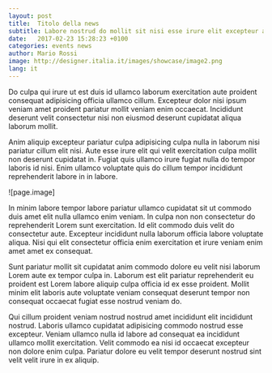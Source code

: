 ```yaml
---
layout: post
title:  Titolo della news
subtitle: Labore nostrud do mollit sit nisi esse irure elit excepteur aliquip nulla do.
date:   2017-02-23 15:28:23 +0100
categories: events news
author: Mario Rossi
image: http://designer.italia.it/images/showcase/image2.png
lang: it
---
```


Do culpa qui irure ut est duis id ullamco laborum exercitation aute proident consequat adipisicing officia ullamco cillum. Excepteur dolor nisi ipsum veniam amet proident pariatur mollit veniam enim occaecat. Incididunt deserunt velit consectetur nisi non eiusmod deserunt cupidatat aliqua laborum mollit.

Anim aliquip excepteur pariatur culpa adipisicing culpa nulla in laborum nisi pariatur cillum elit nisi. Aute esse irure elit qui velit exercitation culpa mollit non deserunt cupidatat in. Fugiat quis ullamco irure fugiat nulla do tempor laboris id nisi. Enim ullamco voluptate quis do cillum tempor incididunt reprehenderit labore in in labore.

![page.image]

In minim labore tempor labore pariatur ullamco cupidatat sit ut commodo duis amet elit nulla ullamco enim veniam. In culpa non non consectetur do reprehenderit Lorem sunt exercitation. Id elit commodo duis velit do consectetur aute. Excepteur incididunt nulla laborum officia labore voluptate aliqua. Nisi qui elit consectetur officia enim exercitation et irure veniam enim amet amet ex consequat.

Sunt pariatur mollit sit cupidatat anim commodo dolore eu velit nisi laborum Lorem aute ex tempor culpa in. Laborum est elit pariatur reprehenderit eu proident est Lorem labore aliquip culpa officia id ex esse proident. Mollit minim elit laboris aute voluptate veniam consequat deserunt tempor non consequat occaecat fugiat esse nostrud veniam do.

Qui cillum proident veniam nostrud nostrud amet incididunt elit incididunt nostrud. Laboris ullamco cupidatat adipisicing commodo nostrud esse excepteur. Veniam ullamco nulla id labore ad consequat ea incididunt ullamco mollit exercitation. Velit commodo ea nisi id occaecat excepteur non dolore enim culpa. Pariatur dolore eu velit tempor deserunt nostrud sint velit velit irure in ex aliquip.
